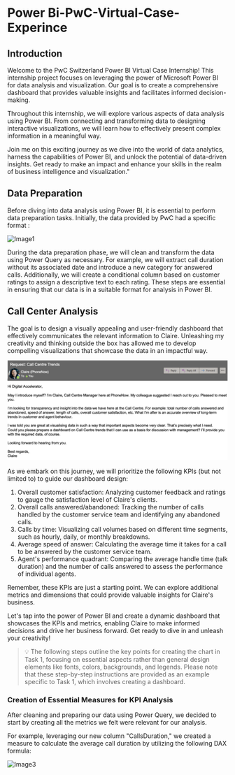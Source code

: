 # Power Bi-PwC-Virtual-Case-Experince
## Introduction
Welcome to the PwC Switzerland Power BI Virtual Case Internship! This internship project focuses on leveraging the power of Microsoft Power BI for data analysis and visualization. Our goal is to create a comprehensive dashboard that provides valuable insights and facilitates informed decision-making.

Throughout this internship, we will explore various aspects of data analysis using Power BI. From connecting and transforming data to designing interactive visualizations, we will learn how to effectively present complex information in a meaningful way.

Join me on this exciting journey as we dive into the world of data analytics, harness the capabilities of Power BI, and unlock the potential of data-driven insights. Get ready to make an impact and enhance your skills in the realm of business intelligence and visualization."

## Data Preparation
Before diving into data analysis using Power BI, it is essential to perform data preparation tasks. Initially, the data provided by PwC had a specific format :

![Image1](https://github.com/azdinebahloul/Power-Bi-PwC-Virtual-Case-Experience/blob/main/Screenshots/Capture%20d'%C3%A9cran%202023-06-23%20181850.png)

During the data preparation phase, we will clean and transform the data using Power Query as necessary. For example, we will extract call duration without its associated date and introduce a new category for answered calls. Additionally, we will create a conditional column based on customer ratings to assign a descriptive text to each rating. These steps are essential in ensuring that our data is in a suitable format for analysis in Power BI.

## Call Center Analysis 
The goal is to design a visually appealing and user-friendly dashboard that effectively communicates the relevant information to Claire. Unleashing my creativity and thinking outside the box has allowed me to develop compelling visualizations that showcase the data in an impactful way.

![Image2](https://github.com/azdinebahloul/Power-Bi-PwC-Virtual-Case-Experience/blob/main/Screenshots/Screen%20Shot%202021-06-15%20at%205.23.06%20PM.png)

As we embark on this journey, we will prioritize the following KPIs (but not limited to) to guide our dashboard design:

1. Overall customer satisfaction: Analyzing customer feedback and ratings to gauge the satisfaction level of Claire's clients.
2. Overall calls answered/abandoned: Tracking the number of calls handled by the customer service team and identifying any abandoned calls.
3. Calls by time: Visualizing call volumes based on different time segments, such as hourly, daily, or monthly breakdowns.
4. Average speed of answer: Calculating the average time it takes for a call to be answered by the customer service team.
5. Agent's performance quadrant: Comparing the average handle time (talk duration) and the number of calls answered to assess the performance of individual agents.

Remember, these KPIs are just a starting point. We can explore additional metrics and dimensions that could provide valuable insights for Claire's business.

Let's tap into the power of Power BI and create a dynamic dashboard that showcases the KPIs and metrics, enabling Claire to make informed decisions and drive her business forward. Get ready to dive in and unleash your creativity!

> :bulb: The following steps outline the key points for creating the chart in Task 1, focusing on essential aspects rather than general design elements like fonts, colors, backgrounds, and legends. Please note that these step-by-step instructions are provided as an example specific to Task 1, which involves creating a dashboard.

### Creation of Essential Measures for KPI Analysis
After cleaning and preparing our data using Power Query, we decided to start by creating all the metrics we felt were relevant for our analysis.

For example, leveraging our new column "CallsDuration," we created a measure to calculate the average call duration by utilizing the following DAX formula:

![Image3](https://github.com/azdinebahloul/Power-Bi-PwC-Virtual-Case-Experience/blob/main/Screenshots/Capture%20d'%C3%A9cran%202023-06-23%20184804.png)

